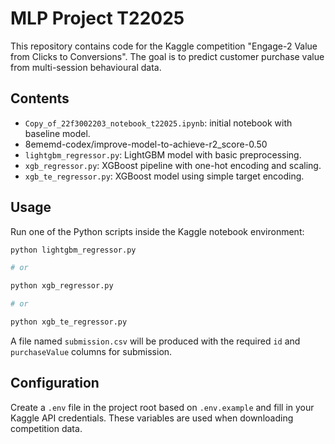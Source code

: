 # MLP Project T22025

This repository contains code for the Kaggle competition
"Engage-2 Value from Clicks to Conversions". The goal is to
predict customer purchase value from multi-session behavioural data.

## Contents

- `Copy_of_22f3002203_notebook_t22025.ipynb`: initial notebook with baseline model.
- 8ememd-codex/improve-model-to-achieve-r2_score-0.50
- `lightgbm_regressor.py`: LightGBM model with basic preprocessing.
- `xgb_regressor.py`: XGBoost pipeline with one-hot encoding and scaling.
- `xgb_te_regressor.py`: XGBoost model using simple target encoding.

## Usage

Run one of the Python scripts inside the Kaggle notebook environment:

```bash
python lightgbm_regressor.py

# or

python xgb_regressor.py

# or

python xgb_te_regressor.py
```

A file named `submission.csv` will be produced with the required
`id` and `purchaseValue` columns for submission.

## Configuration

Create a `.env` file in the project root based on `.env.example` and fill in your Kaggle API credentials. These variables are used when downloading competition data.
